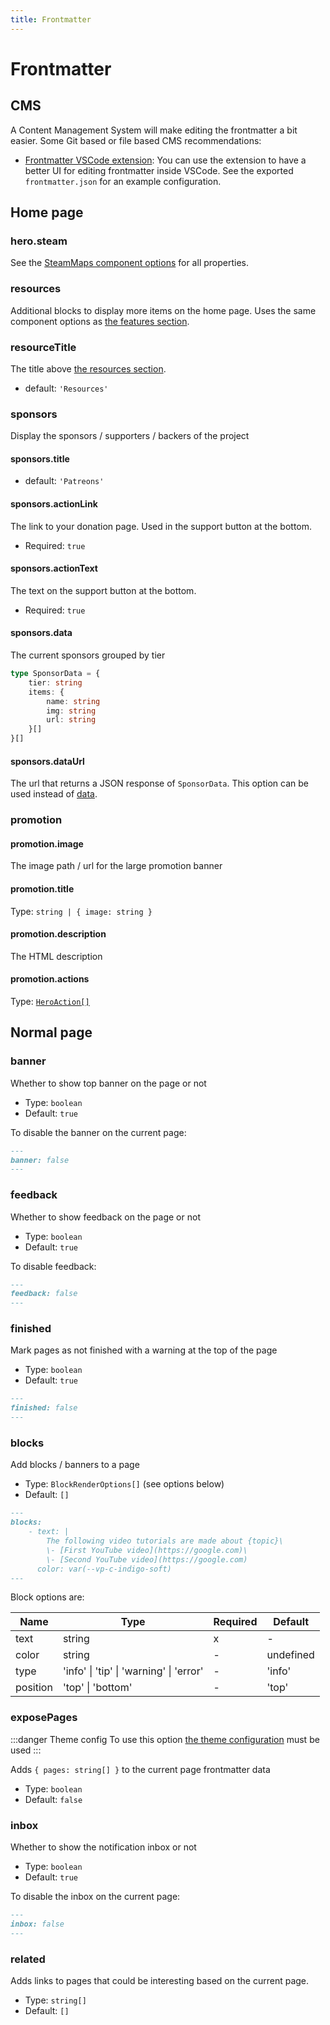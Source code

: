 ```yaml
---
title: Frontmatter
---
```


# Frontmatter

## CMS

A Content Management System will make editing the frontmatter a bit easier. Some Git based or file based CMS recommendations:

- [Frontmatter VSCode extension](https://marketplace.visualstudio.com/items?itemName=eliostruyf.vscode-front-matter-beta): You can use the extension to have a better UI for editing frontmatter inside VSCode. See the exported `frontmatter.json` for an example configuration.

## Home page

### hero.steam

See the [SteamMaps component options](components#steammaps) for all properties.

### resources

Additional blocks to display more items on the home page. Uses the same component options as [the features section](https://vitepress.dev/reference/default-theme-home-page#features-section).

### resourceTitle

The title above [the resources section](#resources).

- default: `'Resources'`

### sponsors

Display the sponsors / supporters / backers of the project

#### sponsors.title

- default: `'Patreons'`

#### sponsors.actionLink

The link to your donation page. Used in the support button at the bottom.

- Required: `true`

#### sponsors.actionText

The text on the support button at the bottom.

- Required: `true`

#### sponsors.data

The current sponsors grouped by tier

```ts
type SponsorData = {
    tier: string
    items: {
        name: string
        img: string
        url: string
    }[]
}[]
```

#### sponsors.dataUrl

The url that returns a JSON response of `SponsorData`. This option can be used instead of [data](#sponsors-data).

### promotion

#### promotion.image

The image path / url for the large promotion banner

#### promotion.title

Type: `string | { image: string }`

#### promotion.description

The HTML description

#### promotion.actions

Type: [`HeroAction[]`](https://vitepress.dev/reference/default-theme-home-page#hero-section)

## Normal page

### banner

Whether to show top banner on the page or not

- Type: `boolean`
- Default: `true`

To disable the banner on the current page:

```md
---
banner: false
---
```

### feedback

Whether to show feedback on the page or not

- Type: `boolean`
- Default: `true`

To disable feedback:

```md
---
feedback: false
---
```

### finished

Mark pages as not finished with a warning at the top of the page

- Type: `boolean`
- Default: `true`

```md
---
finished: false
---
```

### blocks

Add blocks / banners to a page

- Type: `BlockRenderOptions[]` (see options below)
- Default: `[]`

```md
---
blocks:
    - text: |
        The following video tutorials are made about {topic}\
        \- [First YouTube video](https://google.com)\
        \- [Second YouTube video](https://google.com)
      color: var(--vp-c-indigo-soft)
---
```

Block options are:

| Name     | Type                                    | Required | Default   |
| -------- | --------------------------------------- | -------- | --------- |
| text     | string                                  | x        | -         |
| color    | string                                  | -        | undefined |
| type     | 'info' \| 'tip' \| 'warning' \| 'error' | -        | 'info'    |
| position | 'top' \| 'bottom'                       | -        | 'top'     |

### exposePages

:::danger Theme config
To use this option [the theme configuration](./configuration#theme-configuration) must be used
:::

Adds `{ pages: string[] }` to the current page frontmatter data

- Type: `boolean`
- Default: `false`

### inbox

Whether to show the notification inbox or not

- Type: `boolean`
- Default: `true`

To disable the inbox on the current page:

```md
---
inbox: false
---
```

### related

Adds links to pages that could be interesting based on the current page.

- Type: `string[]`
- Default: `[]`
